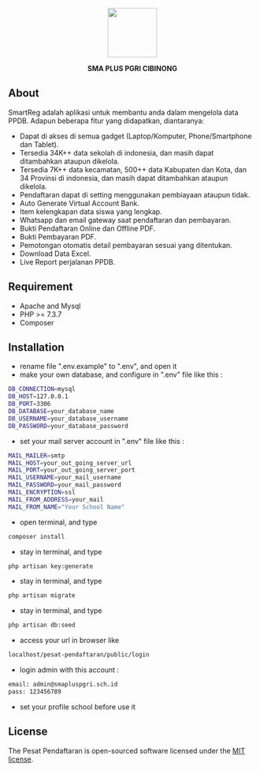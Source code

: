 <p align="center"><a href="https://smapluspgri.sch.id/" target="_blank"><img src="https://smapluspgri.info/images/icons/favicon.png" width="100"></a></p>

<p align="center">
<b>SMA PLUS PGRI CIBINONG</b>
</p>

## About

SmartReg adalah aplikasi untuk membantu anda dalam mengelola data PPDB. Adapun beberapa fitur yang didapatkan, diantaranya:

- Dapat di akses di semua gadget (Laptop/Komputer, Phone/Smartphone dan Tablet).
- Tersedia 34K++ data sekolah di indonesia, dan masih dapat ditambahkan ataupun dikelola.
- Tersedia 7K++ data kecamatan, 500++ data Kabupaten dan Kota, dan 34 Provinsi di indonesia, dan masih dapat ditambahkan ataupun dikelola.
- Pendaftaran dapat di setting menggunakan pembiayaan ataupun tidak.
- Auto Generate Virtual Account Bank.
- Item kelengkapan data siswa yang lengkap.
- Whatsapp dan email gateway saat pendaftaran dan pembayaran.
- Bukti Pendaftaran Online dan Offline PDF.
- Bukti Pembayaran PDF.
- Pemotongan otomatis detail pembayaran sesuai yang ditentukan.
- Download Data Excel.
- Live Report perjalanan PPDB.

## Requirement

- Apache and Mysql
- PHP >= 7.3.7
- Composer

## Installation

- rename file ".env.example" to ".env", and open it
- make your own database, and configure in ".env" file like this :
```bash
DB_CONNECTION=mysql
DB_HOST=127.0.0.1
DB_PORT=3306
DB_DATABASE=your_database_name
DB_USERNAME=your_database_username
DB_PASSWORD=your_database_password
```
- set your mail server account in ".env" file like this :
```bash
MAIL_MAILER=smtp
MAIL_HOST=your_out_going_server_url
MAIL_PORT=your_out_going_server_port
MAIL_USERNAME=your_mail_username
MAIL_PASSWORD=your_mail_password
MAIL_ENCRYPTION=ssl
MAIL_FROM_ADDRESS=your_mail
MAIL_FROM_NAME="Your School Name"
```
- open terminal, and type 
```bash
composer install
```
- stay in terminal, and type
```bash
php artisan key:generate
```
- stay in terminal, and type
```bash
php artisan migrate
```
- stay in terminal, and type
```bash
php artisan db:seed
```
- access your url in browser like
```bash
localhost/pesat-pendaftaran/public/login
```
- login admin with this account :
```bash
email: admin@smapluspgri.sch.id
pass: 123456789
```
- set your profile school before use it

## License

The Pesat Pendaftaran is open-sourced software licensed under the [MIT license](https://opensource.org/licenses/MIT).
